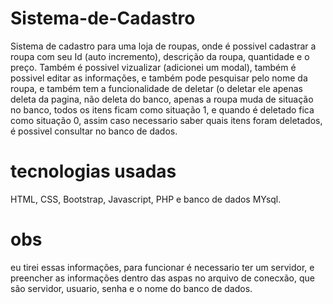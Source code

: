 # Sistema-de-Cadastro

Sistema de cadastro para uma loja de roupas, onde é possivel cadastrar a roupa com seu Id (auto incremento), descrição da roupa, quantidade e o preço. Também é possivel vizualizar (adicionei um modal), também é possivel editar as informações, e também pode pesquisar pelo nome da roupa, e também tem a funcionalidade de deletar (o deletar ele apenas deleta da pagina, não deleta do banco, apenas a roupa muda de situação no banco, todos os itens ficam como situação 1, e quando é deletado fica como situação 0, assim caso necessario saber quais itens foram deletados, é possivel consultar no banco de dados.

# tecnologias usadas
HTML, CSS, Bootstrap, Javascript, PHP e banco de dados MYsql.

# obs
eu tirei essas informações, para funcionar é necessario ter um servidor, e preencher as informações dentro das aspas no arquivo de conecxão, que são servidor, usuario, senha e o nome do banco de dados.

